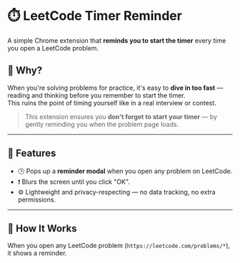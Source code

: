 # ⏱️ LeetCode Timer Reminder

A simple Chrome extension that **reminds you to start the timer** every time you open a LeetCode problem.

## 🧠 Why?

When you're solving problems for practice, it's easy to **dive in too fast** — reading and thinking before you remember to start the timer.  
This ruins the point of timing yourself like in a real interview or contest.

> This extension ensures you **don't forget to start your timer** — by gently reminding you when the problem page loads.

---

## 🧩 Features

- 🕒 Pops up a **reminder modal** when you open any problem on LeetCode.
- ❗ Blurs the screen until you click "OK".
- ⚙️ Lightweight and privacy-respecting — no data tracking, no extra permissions.

---

## 🚀 How It Works

When you open any LeetCode problem (`https://leetcode.com/problems/*`), it shows a reminder.

